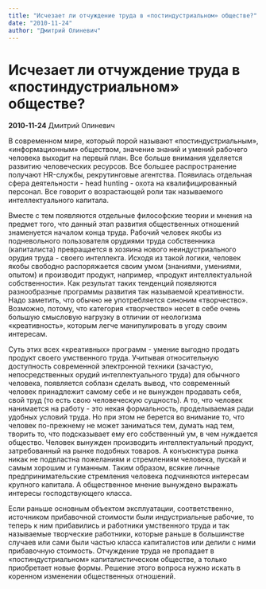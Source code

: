 ```yaml
---
title: "Исчезает ли отчуждение труда в «постиндустриальном» обществе?"
date: "2010-11-24"
author: "Дмитрий Олиневич"
---
```


# Исчезает ли отчуждение труда в «постиндустриальном» обществе?

**2010-11-24** Дмитрий Олиневич

В современном мире, который порой называют «постиндустриальным», «информационным» обществом, значение знаний и умений рабочего человека выходит на первый план. Все больше внимания уделяется развитию человеческих ресурсов. Все большее распространение получают HR-службы, рекрутинговые агентства. Появилась отдельная сфера деятельности - head hunting - охота на квалифицированный персонал. Все говорит о возрастающей роли так называемого интеллектуального капитала.

Вместе с тем появляются отдельные философские теории и мнения на предмет того, что данный этап развития общественных отношений знаменуется началом конца труда. Рабочий человек якобы из подневольного пользователя орудиями труда собственника (капиталиста) превращается в хозяина нового неиндустриального орудия труда - своего интеллекта. Исходя из такой логики, человек якобы свободно распоряжается своим умом (знаниями, умениями, опытом) и производит продукт, например, «продукт интеллектуальной собственности». Как результат таких тенденций появляются разнообразные программы развития так называемой креативности. Надо заметить, что обычно не употребляется синоним «творчество». Возможно, потому, что категория «творчество» несет в себе очень большую смысловую нагрузку в отличии от неологизма «креативность», которым легче манипулировать в угоду своим интересам.

Суть этих всех «креативных» программ - умение выгодно продать продукт своего умственного труда. Учитывая относительную доступность современной электронной техники (зачастую, непосредственных орудий интеллектуального труда) для обычного человека, появляется соблазн сделать вывод, что современный человек принадлежит самому себе и не вынужден продавать себя, свой труд (то есть свою человеческую сущность). А то, что человек нанимается на работу - это некая формальность, проделываемая ради удобных условий труда. Но при этом не берется во внимание то, что человек по-прежнему не может заниматься тем, думать над тем, творить то, что подсказывает ему его собственный ум, в чем нуждается общество. Человек вынужден производить интеллектуальный продукт, затребованный на рынке подобных товаров. А конъюнктура рынка никак не подвластна пожеланиям и стремлениям человека, пускай и самым хорошим и гуманным. Таким образом, всякие личные предпринимательские стремления человека подчиняются интересам крупного капитала. А общественное мнение вынуждено выражать интересы господствующего класса.

Если раньше основным объектом эксплуатации, соответственно, источником прибавочной стоимости были индустриальные рабочие, то теперь к ним прибавились и работники умственного труда и так называемые творческие работники, которые раньше в большинстве случаев или сами были частью класса капиталистов или делили с ними прибавочную стоимость. Отчуждение труда не пропадает в «постиндустриальном» капиталистическом обществе, а только приобретает новые формы. Решение этого вопроса нужно искать в коренном изменении общественных отношений.